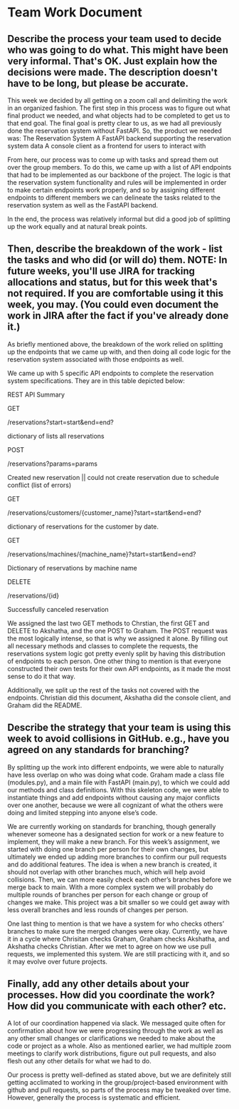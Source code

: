 # Team Work Document


## Describe the process your team used to decide who was going to do what.  This might have been very informal. That's OK. Just explain how the decisions were made. The description doesn't have to be long, but please be accurate.

This week we decided by all getting on a zoom call and delimiting the work in an organized fashion. The first step in this process was to figure out what final product we needed, and what objects had to be completed to get us to that end goal. The final goal is pretty clear to us, as we had all previously done the reservation system without FastAPI. So, the product we needed was:
The Reservation System
A FastAPI backend supporting the reservation system data
A console client as a frontend for users to interact with

From here, our process was to come up with tasks and spread them out over the group members. To do this, we came up with a list of API endpoints that had to be implemented as our backbone of the project. The logic is that the reservation system functionality and rules will be implemented in order to make certain endpoints work properly, and so by assigning different endpoints to different members we can delineate the tasks related to the reservation system as well as the FastAPI backend.

In the end, the process was relatively informal but did a good job of splitting up the work equally and at natural break points.


## Then, describe the breakdown of the work - list the tasks and who did (or will do) them. NOTE: In future weeks, you'll use JIRA for tracking allocations and status, but for this week that's not required. If you are comfortable using it this week, you may. (You could even document the work in JIRA after the fact if you've already done it.)

As briefly mentioned above, the breakdown of the work relied on splitting up the endpoints that we came up with, and then doing all code logic for the reservation system associated with those endpoints as well.

We came up with 5 specific API endpoints to complete the reservation system specifications. They are in this table depicted below:

REST API Summary


GET

/reservations?start=start&end=end?

dictionary of lists all reservations


POST

/reservations?params=params

Created new reservation || could not create reservation due to schedule conflict (list of errors)


GET

/reservations/customers/{customer_name}?start=start&end=end?

dictionary of reservations for the customer by date.


GET

/reservations/machines/{machine_name}?start=start&end=end?

Dictionary of reservations by machine name


DELETE

/reservations/{id}

Successfully canceled reservation



We assigned the last two GET methods to Chrstian, the first GET and DELETE to Akshatha, and the one POST to Graham. The POST request was the most logically intense, so that is why we assigned it alone. By filling out all necessary methods and classes to complete the requests, the reservations system logic got pretty evenly split by having this distribution of endpoints to each person. One other thing to mention is that everyone constructed their own tests for their own API endpoints, as it made the most sense to do it that way.

Additionally, we split up the rest of the tasks not covered with the endpoints. Christian did this document, Akshatha did the console client, and Graham did the README.


## Describe the strategy that your team is using this week to avoid collisions in GitHub. e.g., have you agreed on any standards for branching? 

By splitting up the work into different endpoints, we were able to naturally have less overlap on who was doing what code. Graham made a class file (modules.py), and a main file with FastAPI (main.py), to which we could add our methods and class definitions. With this skeleton code, we were able to instantiate things and add endpoints without causing any major conflicts over one another, because we were all cognizant of what the others were doing and limited stepping into anyone else’s code.

We are currently working on standards for branching, though generally whenever someone has a designated section for work or a new feature to implement, they will make a new branch. For this week’s assignment, we started with doing one branch per person for their own changes, but ultimately we ended up adding more branches to confirm our pull requests and do additional features. The idea is when a new branch is created, it should not overlap with other branches much, which will help avoid collisions. Then, we can more easily check each other’s branches before we merge back to main. With a more complex system we will probably do multiple rounds of branches per person for each change or group of changes we make. This project was a bit smaller so we could get away with less overall branches and less rounds of changes per person.

One last thing to mention is that we have a system for who checks others’ branches to make sure the merged changes were okay. Currently, we have it in a cycle where Chrisitan checks Graham, Graham checks Akshatha, and Akshatha checks Christian. After we met to agree on how we use pull requests, we implemented this system. We are still practicing with it, and so it may evolve over future projects.


## Finally, add any other details about your processes. How did you coordinate the work? How did you communicate with each other? etc.

A lot of our coordination happened via slack. We messaged quite often for confirmation about how we were progressing through the work as well as any other small changes or clarifications we needed to make about the code or project as a whole. Also as mentioned earlier, we had multiple zoom meetings to clarify work distributions, figure out pull requests, and also flesh out any other details for what we had to do.

Our process is pretty well-defined as stated above, but we are definitely still getting acclimated to working in the group/project-based environment with github and pull requests, so parts of the process may be tweaked over time. However, generally the process is systematic and efficient.
